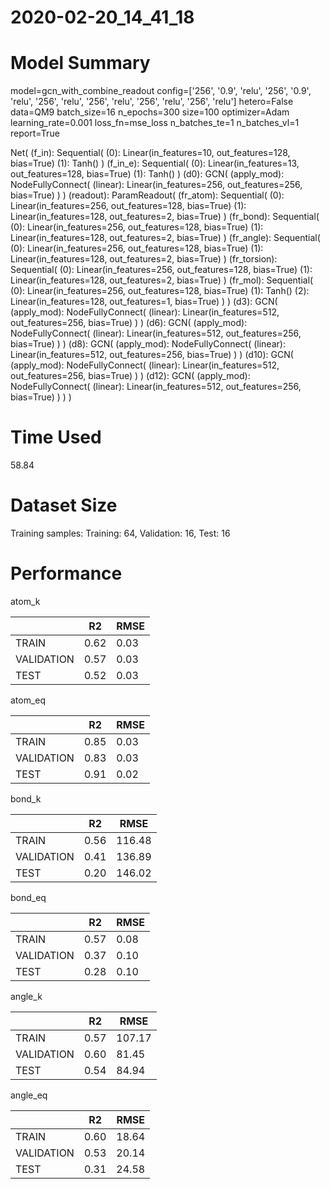 2020-02-20_14_41_18
===========================
# Model Summary
model=gcn_with_combine_readout
config=['256', '0.9', 'relu', '256', '0.9', 'relu', '256', 'relu', '256', 'relu', '256', 'relu', '256', 'relu']
hetero=False
data=QM9
batch_size=16
n_epochs=300
size=100
optimizer=Adam
learning_rate=0.001
loss_fn=mse_loss
n_batches_te=1
n_batches_vl=1
report=True

Net(
  (f_in): Sequential(
    (0): Linear(in_features=10, out_features=128, bias=True)
    (1): Tanh()
  )
  (f_in_e): Sequential(
    (0): Linear(in_features=13, out_features=128, bias=True)
    (1): Tanh()
  )
  (d0): GCN(
    (apply_mod): NodeFullyConnect(
      (linear): Linear(in_features=256, out_features=256, bias=True)
    )
  )
  (readout): ParamReadout(
    (fr_atom): Sequential(
      (0): Linear(in_features=256, out_features=128, bias=True)
      (1): Linear(in_features=128, out_features=2, bias=True)
    )
    (fr_bond): Sequential(
      (0): Linear(in_features=256, out_features=128, bias=True)
      (1): Linear(in_features=128, out_features=2, bias=True)
    )
    (fr_angle): Sequential(
      (0): Linear(in_features=256, out_features=128, bias=True)
      (1): Linear(in_features=128, out_features=2, bias=True)
    )
    (fr_torsion): Sequential(
      (0): Linear(in_features=256, out_features=128, bias=True)
      (1): Linear(in_features=128, out_features=2, bias=True)
    )
    (fr_mol): Sequential(
      (0): Linear(in_features=256, out_features=128, bias=True)
      (1): Tanh()
      (2): Linear(in_features=128, out_features=1, bias=True)
    )
  )
  (d3): GCN(
    (apply_mod): NodeFullyConnect(
      (linear): Linear(in_features=512, out_features=256, bias=True)
    )
  )
  (d6): GCN(
    (apply_mod): NodeFullyConnect(
      (linear): Linear(in_features=512, out_features=256, bias=True)
    )
  )
  (d8): GCN(
    (apply_mod): NodeFullyConnect(
      (linear): Linear(in_features=512, out_features=256, bias=True)
    )
  )
  (d10): GCN(
    (apply_mod): NodeFullyConnect(
      (linear): Linear(in_features=512, out_features=256, bias=True)
    )
  )
  (d12): GCN(
    (apply_mod): NodeFullyConnect(
      (linear): Linear(in_features=512, out_features=256, bias=True)
    )
  )
)
# Time Used 
58.84

# Dataset Size
Training samples: 
Training: 64, Validation: 16, Test: 16
# Performance
atom_k

|              |R2            |RMSE          |
|------------- |------------- |------------- |
|TRAIN         |0.62          |0.03          |
|VALIDATION    |0.57          |0.03          |
|TEST          |0.52          |0.03          |


atom_eq

|              |R2            |RMSE          |
|------------- |------------- |------------- |
|TRAIN         |0.85          |0.03          |
|VALIDATION    |0.83          |0.03          |
|TEST          |0.91          |0.02          |


bond_k

|              |R2            |RMSE          |
|------------- |------------- |------------- |
|TRAIN         |0.56          |116.48        |
|VALIDATION    |0.41          |136.89        |
|TEST          |0.20          |146.02        |


bond_eq

|              |R2            |RMSE          |
|------------- |------------- |------------- |
|TRAIN         |0.57          |0.08          |
|VALIDATION    |0.37          |0.10          |
|TEST          |0.28          |0.10          |


angle_k

|              |R2            |RMSE          |
|------------- |------------- |------------- |
|TRAIN         |0.57          |107.17        |
|VALIDATION    |0.60          |81.45         |
|TEST          |0.54          |84.94         |


angle_eq

|              |R2            |RMSE          |
|------------- |------------- |------------- |
|TRAIN         |0.60          |18.64         |
|VALIDATION    |0.53          |20.14         |
|TEST          |0.31          |24.58         |

